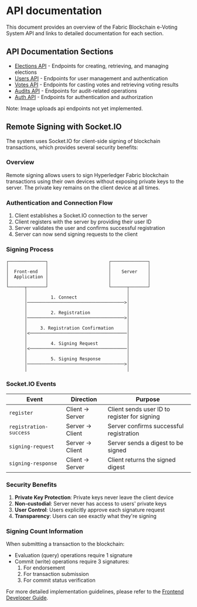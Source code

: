 # API documentation

This document provides an overview of the Fabric Blockchain e-Voting System API and links to detailed documentation for each section.

## API Documentation Sections

- [Elections API](./elections-api.md) - Endpoints for creating, retrieving, and managing elections
- [Users API](./users-api.md) - Endpoints for user management and authentication
- [Votes API](./votes-api.md) - Endpoints for casting votes and retrieving voting results
- [Audits API](./audits-api.md) - Endpoints for audit-related operations
- [Auth API](./auth-api.md) - Endpoints for authentication and authorization

Note: Image uploads api endpoints not yet implemented.

## Remote Signing with Socket.IO

The system uses Socket.IO for client-side signing of blockchain transactions, which provides several security benefits:

### Overview

Remote signing allows users to sign Hyperledger Fabric blockchain transactions using their own devices without exposing private keys to the server. The private key remains on the client device at all times.

### Authentication and Connection Flow

1. Client establishes a Socket.IO connection to the server
2. Client registers with the server by providing their user ID
3. Server validates the user and confirms successful registration
4. Server can now send signing requests to the client

### Signing Process

```plain-text
┌──────────────┐                       ┌──────────────┐
│              │                       │              │
│  Front-end   │                       │    Server    │
│  Application │                       │              │
│              │                       │              │
└──────┬───────┘                       └──────┬───────┘
       │                                      │
       │         1. Connect                   │
       │─────────────────────────────────────>│
       │                                      │
       │         2. Registration              │
       │─────────────────────────────────────>│
       │                                      │
       │     3. Registration Confirmation     │
       │<─────────────────────────────────────│
       │                                      │
       │         4. Signing Request           │
       │<─────────────────────────────────────│
       │                                      │
       │         5. Signing Response          │
       │─────────────────────────────────────>│
       │                                      │
```

### Socket.IO Events

| Event | Direction | Purpose |
|-------|-----------|---------|
| `register` | Client → Server | Client sends user ID to register for signing |
| `registration-success` | Server → Client | Server confirms successful registration |
| `signing-request` | Server → Client | Server sends a digest to be signed |
| `signing-response` | Client → Server | Client returns the signed digest |

### Security Benefits

1. **Private Key Protection**: Private keys never leave the client device
2. **Non-custodial**: Server never has access to users' private keys
3. **User Control**: Users explicitly approve each signature request
4. **Transparency**: Users can see exactly what they're signing

### Signing Count Information

When submitting a transaction to the blockchain:

- Evaluation (query) operations require 1 signature
- Commit (write) operations require 3 signatures:
  1. For endorsement
  2. For transaction submission
  3. For commit status verification

For more detailed implementation guidelines, please refer to the [Frontend Developer Guide](../remote-signing-client/FRONTEND-GUIDE.md).

